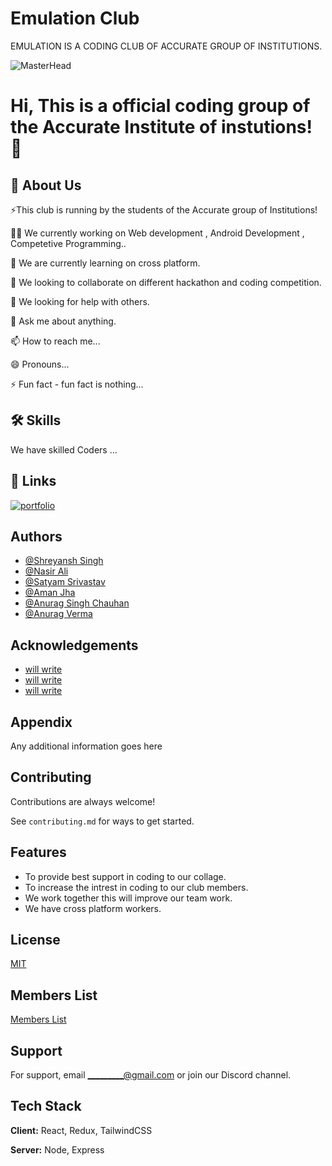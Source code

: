 
# Emulation Club

EMULATION IS A CODING CLUB OF ACCURATE GROUP OF INSTITUTIONS.

![MasterHead](https://github.com/Nasir-buddy/Emulation-accurate/blob/main/emulation%20animated%20banner.gif)

# Hi, This is a official coding group of the Accurate Institute of instutions! 👋


## 🚀 About Us
⚡️This club is running by the students of the Accurate group of Institutions!



👩‍💻 We currently working on Web development , Android Development , Competetive Programming..

🧠 We are currently learning on cross platform.

👯‍ We looking to collaborate on different hackathon and coding competition.

🤔 We looking for help with others.

💬 Ask me about anything.

📫 How to reach me...

😄 Pronouns...

⚡️ Fun fact - fun fact is nothing...


## 🛠 Skills
We have skilled Coders ...


## 🔗 Links
[![portfolio](https://img.shields.io/badge/our_portfolio-000?style=for-the-badge&logo=ko-fi&logoColor=white)](https://github.com/Emulation-accurate/EmulationWebsite)

## Authors

- [@Shreyansh Singh](https://www.github.com/Shreyansh2407)
- [@Nasir Ali](https://www.github.com/nasir-buddy)
- [@Satyam Srivastav](https://www.github.com/)
- [@Aman Jha](https://www.github.com/)
- [@Anurag Singh Chauhan](https://www.github.com/)
- [@Anurag Verma](https://www.github.com/)

## Acknowledgements

 - [will write](https://awesomeopensource.com/project/elangosundar/awesome-README-templates)
 - [will write](https://github.com/matiassingers/awesome-readme)
 - [will write](https://bulldogjob.com/news/449-how-to-write-a-good-readme-for-your-github-project)


## Appendix

Any additional information goes here


## Contributing

Contributions are always welcome!

See `contributing.md` for ways to get started.


## Features

- To provide best support in coding to our collage.
- To increase the intrest in coding to our club members.
- We work together this will improve our team work.
- We have cross platform workers.


## License

[MIT](https://choosealicense.com/licenses/mit/)


## Members List

[Members List](https://linktodocumentation)


## Support

For support, email _________@gmail.com or join our Discord channel.


## Tech Stack

**Client:** React, Redux, TailwindCSS

**Server:** Node, Express

